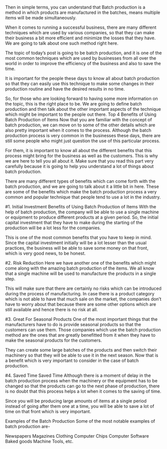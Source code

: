 Then in simple terms, you can understand that Batch production is a method in which products are manufactured in the batches, means multiple items will be made simultaneously.

When it comes to running a successful business, there are many different techniques which are used by various companies, so that they can make their business a bit more efficient and minimize the losses that they have. We are going to talk about one such method right here.

The topic of today’s post is going to be batch production, and it is one of the most common techniques which are used by businesses from all over the world in order to improve the efficiency of the business and also to save the time.

It is important for the people these days to know all about batch production so that they can easily use this technique to make some changes in their production routine and have the desired results in no time.

So, for those who are looking forward to having some more information on the topic, this is the right place to be. We are going to define batch production and then talk about the other important aspects of the technique which might be important to the people out there.
Top 4 Benefits of Using Batch Production of Items
Now that you are familiar with the concept of batch production, we can move on to some of the other details which are also pretty important when it comes to the process. Although the batch production process is very common in the businesses these days, there are still some people who might just question the use of this particular process.

For them, it is important to know all about the different benefits that this process might bring for the business as well as the customers. This is why we are here to tell you all about it. Make sure that you read this part very carefully because it is going to help you understand a lot of things about batch production.

There are many different types of benefits which can come forth with the batch production, and we are going to talk about it a little bit in here. These are some of the benefits which make the batch production process a very common and popular technique that people tend to use a lot in the industry.

#1. Initial Investment
Benefits of Using Batch Production of Items
With the help of batch production, the company will be able to use a single machine or equipment to produce different products at a given period. So, the initial capital investment that they have to make during the starting of the production will be a lot less for the companies.

This is one of the most common benefits that you have to keep in mind. Since the capital investment initially will be a lot lesser than the usual practices, the business will be able to save some money on that front, which is very good news, to be honest.

#2. Risk Reduction
Here we have another one of the benefits which might come along with the amazing batch production of the items. We all know that a single machine will be used to manufacture the products in a single step.

This will make sure that there are certainly no risks which can be introduced during the process of manufacturing. In case there is a product category which is not able to have that much sale on the market, the companies don’t have to worry about that because there are some other options which are still available and hence there is no risk at all.

#3. Great For Seasonal Products
One of the most important things that the manufacturers have to do is provide seasonal products so that the customers can use them. Those companies which use the batch production method are the ones that are greatly benefitted from it when they have to make the seasonal products for the customers.

They can create some large batches of the products and then switch their machinery so that they will be able to use it in the next season. Now that is a benefit which is very important to consider in the case of batch production.

#4. Saved Time
Saved Time
Although there is a moment of delay in the batch production process when the machinery or the equipment has to be changed so that the products can go to the next phase of production, there is no doubt that this process helps a lot when it comes to the saving of time.

Since you will be producing large amounts of items at a single period instead of going after them one at a time, you will be able to save a lot of time on that front which is very important.

Examples of the Batch Production
Some of the most notable examples of batch production are-

Newspapers
Magazines
Clothing
Computer Chips
Computer Software
Baked goods
Machine Tools, etc.
